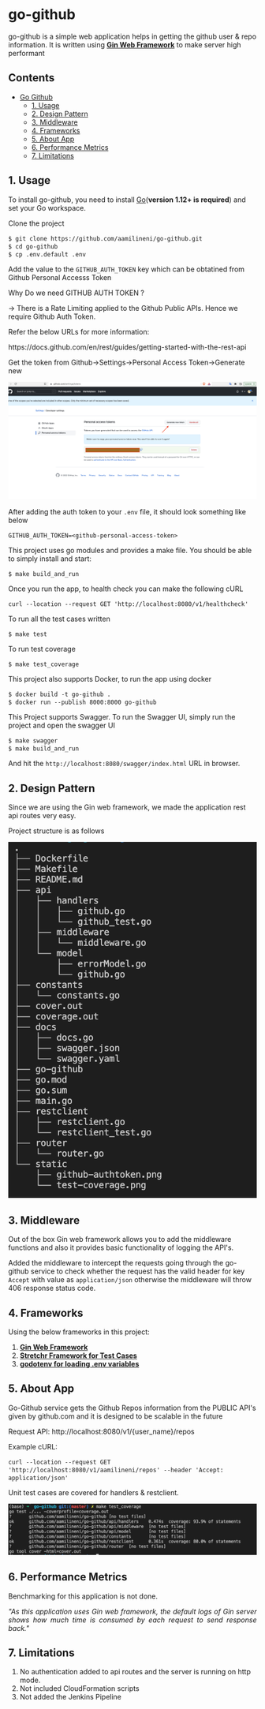 
# go-github

go-github is a simple web application helps in getting the github user & repo information. 
It is written using <a href="https://github.com/gin-gonic/gin"><strong>Gin Web Framework</strong></a> to make server high performant


## Contents
- [Go Github](#go-github)
  - [1. Usage](#usage)
  - [2. Design Pattern](#1-design-pattern)
  - [3. Middleware](#2-middleware)
  - [4. Frameworks](#3-frameworks)
  - [5. About App](#4-about-app)
  - [6. Performance Metrics](#performance-metrics)
  - [7. Limitations](#limitations)

## 1. Usage

To install go-github, you need to install [Go](https://golang.org/)(**version 1.12+ is required**) and set your Go workspace.

Clone the project

```
$ git clone https://github.com/aamilineni/go-github.git
$ cd go-github
$ cp .env.default .env
```

Add the value to the `GITHUB_AUTH_TOKEN` key which can be obtatined from Github Personal Accesss Token

Why Do we need GITHUB AUTH TOKEN ?

 -> There is a Rate Limiting applied to the Github Public APIs. Hence we require Github Auth Token.

Refer the below URLs for more information:
<div>
https://docs.github.com/en/rest/guides/getting-started-with-the-rest-api
</div>


Get the token from Github->Settings->Personal Access Token->Generate new

<img src="./static/github-authtoken.png"/>


After adding the auth token to your `.env` file, it should look something like below

```
GITHUB_AUTH_TOKEN=<github-personal-access-token>
```

This project uses go modules and provides a make file. You should be able to simply install and start:

```
$ make build_and_run
```

Once you run the app, to health check you can make the following cURL

```
curl --location --request GET 'http://localhost:8080/v1/healthcheck'
```

To run all the test cases written

```
$ make test
```


To run test coverage

```
$ make test_coverage
```



This project also supports Docker, to run the app using docker 

```
$ docker build -t go-github .  
$ docker run --publish 8000:8000 go-github
```

This Project supports Swagger. To run the Swagger UI, simply run the project and open the swagger UI 

```
$ make swagger
$ make build_and_run
```
And hit the `http://localhost:8080/swagger/index.html` URL in browser.

## 2. Design Pattern

Since we are using the Gin web framework, we made the application rest api routes very easy.

Project structure is as follows

<img src="./static/project-architecture.png"/>

## 3. Middleware

Out of the box Gin web framework allows you to add the middleware functions and also it provides basic functionality of logging the API's.

Added the middleware to intercept the requests going through the go-github service to check whether the request has the valid header for key `Accept` with value as `application/json` otherwise the middleware will throw 406 response status code.


## 4. Frameworks
Using the below frameworks in this project:
1. <a href="https://github.com/gin-gonic/gin"><strong>Gin Web Framework</strong></a>
2. <a href="https://github.com/stretchr/testify"><strong>Stretchr Framework for Test Cases</strong></a>
3. <a href="https://github.com/joho/godotenv"><strong>godotenv for loading .env variables</strong></a>


## 5. About App
Go-Github service gets the Github Repos information from the PUBLIC API's given by github.com and it is designed to be scalable in the future

Request API:
http://localhost:8080/v1/{user_name}/repos

Example cURL:
```
curl --location --request GET 'http://localhost:8080/v1/aamilineni/repos' --header 'Accept: application/json'
```

Unit test cases are covered for handlers & restclient. 

<img src="./static/test-coverage.png" />

## 6. Performance Metrics
Benchmarking for this application is not done.
<p align="justify"><i>"As this application uses Gin web framework, the default logs of Gin server shows how much time is consumed by each request to send response back."</i></p>


## 7. Limitations
1. No authentication added to api routes and the server is running on http mode.
2. Not included CloudFormation scripts 
3. Not added the Jenkins Pipeline


